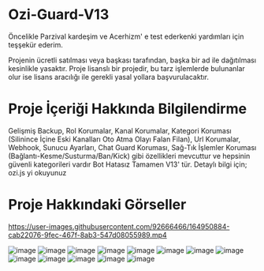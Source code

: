 # Ozi-Guard-V13
Öncelikle Parzival kardeşim ve Acerhizm' e test ederkenki yardımları için teşşekür ederim.

Projenin ücretli satılması veya başkası tarafından, başka bir ad ile dağıtılması kesinlikle yasaktır. Proje lisanslı bir projedir, bu tarz işlemlerde bulunanlar olur ise lisans aracılığı ile gerekli yasal yollara başvurulacaktır.

# Proje İçeriği Hakkında Bilgilendirme
Gelişmiş Backup, Rol Korumalar, Kanal Korumalar, Kategori Koruması (Silinince İçine Eski Kanalları Oto Atma Olayı Falan Filan), Url Korumalar, Webhook, Sunucu Ayarları, Chat Guard Koruması, Sağ-Tık İşlemler Koruması (Bağlantı-Kesme/Susturma/Ban/Kick) gibi özellikleri mevcuttur ve hepsinin güvenli kategorileri vardır Bot Hatasız Tamamen V13' tür. Detaylı bilgi için; ozi.js yi okuyunuz

# Proje Hakkındaki Görseller

https://user-images.githubusercontent.com/92666466/164950884-cab22076-9fec-467f-8ab3-547d08055989.mp4

![image](https://user-images.githubusercontent.com/92666466/164950892-39b2f491-a3db-4b0c-8be7-899cfe42cd50.png)
![image](https://user-images.githubusercontent.com/92666466/164950894-9eb855c5-bf1e-4d53-8792-e0843e3fa401.png)
![image](https://user-images.githubusercontent.com/92666466/164950903-efe2b041-cef3-4de4-85e3-92837130e6c4.png)
![image](https://user-images.githubusercontent.com/92666466/164950904-3a216718-103e-4147-a2f2-acbd72fc1114.png)
![image](https://user-images.githubusercontent.com/92666466/164950907-230a88d3-ed6e-4c08-9722-0807972a90ec.png)
![image](https://user-images.githubusercontent.com/92666466/164950915-3a15584d-189d-4e98-87cf-908bb104f948.png)
![image](https://user-images.githubusercontent.com/92666466/164950919-1d23ec4c-52ca-4e91-ab36-a79356913ce8.png)
![image](https://user-images.githubusercontent.com/92666466/164950921-1212fc0f-1c45-43c9-84eb-eba1d4e95290.png)
![image](https://user-images.githubusercontent.com/92666466/164950925-41b3df5c-aa3e-477a-9325-420421b85940.png)
![image](https://user-images.githubusercontent.com/92666466/164950932-4596f29b-5c11-40cb-acef-6dbc756114b2.png)
![image](https://user-images.githubusercontent.com/92666466/164950935-a9da974c-5c5b-4c9a-8d8d-b99d5b5712a9.png)
![image](https://user-images.githubusercontent.com/92666466/164950937-a3e97a87-72c7-46a3-b06d-3d6cac2aa88b.png)
![image](https://user-images.githubusercontent.com/92666466/164950938-c2639e3e-cde7-40ea-81f7-2d47e859ccb4.png)
